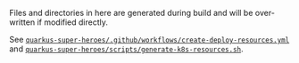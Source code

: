 Files and directories in here are generated during build and will be over-written if modified directly.

See [`quarkus-super-heroes/.github/workflows/create-deploy-resources.yml`](../.github/workflows/create-deploy-resources.yml) and [`quarkus-super-heroes/scripts/generate-k8s-resources.sh`](../scripts/generate-k8s-resources.sh).
